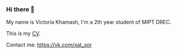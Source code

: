 ### Hi there 👋

My name is Victoria Khamash, I'm a 2th year student of MIPT DREC.

This is my [CV](/CV_Khamash_Victoria.pdf).

Contact me: https://vk.com/xat_xor

<!--
**xatxor/xatxor** is a ✨ _special_ ✨ repository because its `README.md` (this file) appears on your GitHub profile.

Here are some ideas to get you started:

- 🔭 I’m currently working on ...
- 🌱 I’m currently learning ...
- 👯 I’m looking to collaborate on ...
- 🤔 I’m looking for help with ...
- 💬 Ask me about ...
- 📫 How to reach me: ...
- 😄 Pronouns: ...
- ⚡ Fun fact: ...
-->
